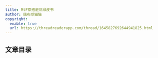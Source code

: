 ```yaml
---
title: MtF穿搭避坑绿皮书
author: 绒布球猫猫
copyright:
  enable: true
  url: https://threadreaderapp.com/thread/1645827692644941825.html
---
```


## 文章目录

<ArticlesMenu />
